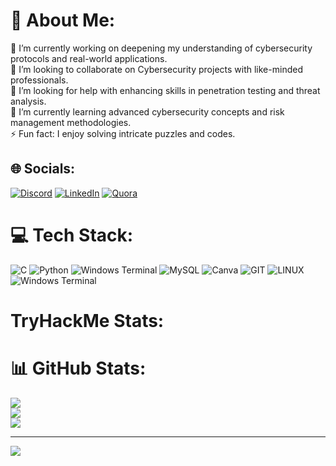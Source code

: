 # 💫 About Me:
🔭 I’m currently working on deepening my understanding of cybersecurity protocols and real-world applications.<br>👯 I’m looking to collaborate on Cybersecurity projects with like-minded professionals.<br>🤝 I’m looking for help with enhancing skills in penetration testing and threat analysis.<br>🌱 I’m currently learning advanced cybersecurity concepts and risk management methodologies.<br>⚡ Fun fact: I enjoy solving intricate puzzles and codes.


## 🌐 Socials:
[![Discord](https://img.shields.io/badge/Discord-%237289DA.svg?logo=discord&logoColor=white)](https://discordapp.com/users/351331243805114378) [![LinkedIn](https://img.shields.io/badge/LinkedIn-%230077B5.svg?logo=linkedin&logoColor=white)](https://www.linkedin.com/in/domenico-avino-b0a824297/) [![Quora](https://img.shields.io/badge/Quora-%23B92B27.svg?logo=Quora&logoColor=white)](https://quora.com/profile/Domenico-162) 

# 💻 Tech Stack:
![C](https://img.shields.io/badge/c-%2300599C.svg?style=for-the-badge&logo=c&logoColor=white) ![Python](https://img.shields.io/badge/python-3670A0?style=for-the-badge&logo=python&logoColor=ffdd54) ![Windows Terminal](https://img.shields.io/badge/Windows%20Terminal-%234D4D4D.svg?style=for-the-badge&logo=windows-terminal&logoColor=white) ![MySQL](https://img.shields.io/badge/mysql-%2300000f.svg?style=for-the-badge&logo=mysql&logoColor=white) ![Canva](https://img.shields.io/badge/Canva-%2300C4CC.svg?style=for-the-badge&logo=Canva&logoColor=white) ![GIT](https://img.shields.io/badge/Git-fc6d26?style=for-the-badge&logo=git&logoColor=white) ![LINUX](https://img.shields.io/badge/Linux-FCC624?style=for-the-badge&logo=linux&logoColor=black) ![Windows Terminal](https://img.shields.io/badge/Windows%20Terminal-%234D4D4D.svg?style=for-the-badge&logo=windows-terminal&logoColor=white)

# TryHackMe Stats:
<script src="https://tryhackme.com/badge/2433958"></script>

# 📊 GitHub Stats:
![](https://github-readme-stats.vercel.app/api?username=Gyalecta&theme=dark&hide_border=false&include_all_commits=false&count_private=false)<br/>
![](https://github-readme-streak-stats.herokuapp.com/?user=Gyalecta&theme=dark&hide_border=false)<br/>
![](https://github-readme-stats.vercel.app/api/top-langs/?username=Gyalecta&theme=dark&hide_border=false&include_all_commits=false&count_private=false&layout=compact)

---
[![](https://visitcount.itsvg.in/api?id=Gyalecta&icon=7&color=12)](https://visitcount.itsvg.in)
